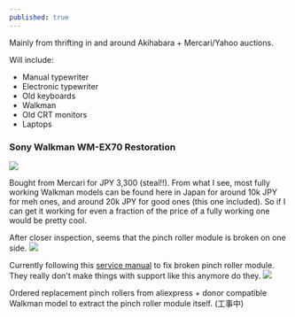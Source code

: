 ```yaml
---
published: true
---
```

Mainly from thrifting in and around Akihabara + Mercari/Yahoo auctions.

Will include:
- Manual typewriter
- Electronic typewriter
- Old keyboards
- Walkman
- Old CRT monitors
- Laptops


### Sony Walkman WM-EX70 Restoration
![](https://lh3.googleusercontent.com/RLXFG-cjuyuK1fiL1tvmzMlnCHfg6gV4xHKBUAdkCU20HVm5rL4V21CZqrHRxIAPna1TJ4yXscwM2BN_QKvr_wyVdwjRkDFyFrlzWBBgJ4zBNcSEF9tpry8GRYlOcUGxKSpkhFp4GHRiUqXxgvEvMyFiEmexLB_b0fF1K5jMw63Sb55q3ca-zHYpYybodLHygKGQkVA1uCzZ0mqd4hZU9xuY6enExr_A0sDvU4DrvCgFoXuWjJeruR7VtlOZ2zMowFi4hp2jFVmWx3jJwaQR46mP3LZRxfI3EFIWAMzWuMplNzMTcuC4bwP__WIbvKAtOg3HXrdQVOxzwvLIqyFOGa91Y6P-aDnVLruNprXMlLZ01maristS9gCNwEiI6J9l1vG_wz2g31agQAdPv6bl_xH1Kbr6Stq1NXmZA1HFt5pp0rTnSb0LvZ2RoJNe_X9BKltGjGiIOnjKkPiUaFQjX1qK9fUUO4RsP7xtM3Ae7JU2IMzhGaMCyQ9k8TDq_MOEv8ui62jN_wZFOwBceU4l32upMWtEzMnXHQUWUQ4pgj_sm_EgpSn93f0oU-GMY-qX44JmWJYueCZqTMcHKJvMXquUppMc8ey1fVMCD8-PusoSzG42DWX2LgmBBgEkJIP2Cfs0J7rm1vN_YWIAWZGAdq0e6g7q_wwU3hBjuH-7ufKmOZ0u4Lg--SA7oq7bEWjqXfURWdk4gNBgfvSjS7H93mdtEmhUDXkMFLWXzbJFGyB6FHvW6O_T7T5_-VAKLbtm-FKRJd2hpizrPF6ot8IU4JbJYoSGN9B83jWutdWXzh2jClFXuBvjb0d5WtQgV3spvJDEZWHTt4btG712OVMpM202a4iNdVy-A21nxeOZjQxn5WBuy1EOyF0KJfZErAPlvfHqC6I0LpjDeQMmCs6rRHW_uIqrMcAU7ns0jk_x-pLb1g=w953-h1269-no?authuser=0)

Bought from Mercari for JPY 3,300 (steal!!).
From what I see, most fully working Walkman models can be found here in Japan for around 10k JPY for meh ones, and around 20k JPY for good ones (this one included). So if I can get it working for even a fraction of the price of a fully working one would be pretty cool.

After closer inspection, seems that the pinch roller module is broken on one side.
![](https://i.imgur.com/9SppmXe.png)

Currently following this [service manual](https://drive.google.com/file/d/1_6iHu7c1IXegvVvEJMgHzSxhunD9C2C4/view) to fix broken pinch roller module.
They really don't make things with support like this anymore do they.
![](https://i.imgur.com/7K1MiXx.png)

Ordered replacement pinch rollers from aliexpress + donor compatible Walkman model to extract the pinch roller module itself.
(工事中)
